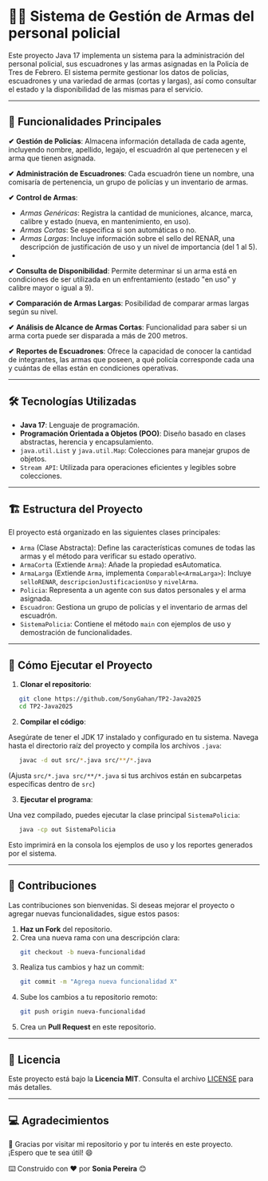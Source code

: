 # 👮‍♂️ Sistema de Gestión de Armas del personal policial

Este proyecto Java 17 implementa un sistema para la administración del personal policial, sus escuadrones y las armas asignadas en la Policía de Tres de Febrero. El sistema permite gestionar los datos de policías, escuadrones y una variedad de armas (cortas y largas), así como consultar el estado y la disponibilidad de las mismas para el servicio.

---

## 🚀 Funcionalidades Principales

**✔** **Gestión de Policías**: Almacena información detallada de cada agente, incluyendo nombre, apellido, legajo, el escuadrón al que pertenecen y el arma que tienen asignada.

**✔** **Administración de Escuadrones**: Cada escuadrón tiene un nombre, una comisaría de pertenencia, un grupo de policías y un inventario de armas.

**✔** **Control de Armas**:
- _Armas Genéricas_: Registra la cantidad de municiones, alcance, marca, calibre y estado (nueva, en mantenimiento, en uso).
- _Armas Cortas_: Se especifica si son automáticas o no.
- _Armas Largas_: Incluye información sobre el sello del RENAR, una descripción de justificación de uso y un nivel de importancia (del 1 al 5).
- 
**✔** **Consulta de Disponibilidad**: Permite determinar si un arma está en condiciones de ser utilizada en un enfrentamiento (estado "en uso" y calibre mayor o igual a 9).

**✔** **Comparación de Armas Largas**: Posibilidad de comparar armas largas según su nivel.

**✔** **Análisis de Alcance de Armas Cortas**: Funcionalidad para saber si un arma corta puede ser disparada a más de 200 metros.

**✔** **Reportes de Escuadrones**: Ofrece la capacidad de conocer la cantidad de integrantes, las armas que poseen, a qué policía corresponde cada una y cuántas de ellas están en condiciones operativas.

---

## 🛠️ Tecnologías Utilizadas
- **Java 17**: Lenguaje de programación.
- **Programación Orientada a Objetos (POO)**: Diseño basado en clases abstractas, herencia y encapsulamiento.
- `java.util.List` y `java.util.Map`: Colecciones para manejar grupos de objetos.
- `Stream API`: Utilizada para operaciones eficientes y legibles sobre colecciones.

---

## 🏗️ Estructura del Proyecto
El proyecto está organizado en las siguientes clases principales:

- `Arma` (Clase Abstracta): Define las características comunes de todas las armas y el método para verificar su estado operativo.
- `ArmaCorta` (Extiende `Arma`): Añade la propiedad esAutomatica.
- `ArmaLarga` (Extiende `Arma`, implementa `Comparable<ArmaLarga>`): Incluye `selloRENAR`, `descripcionJustificacionUso` y `nivelArma`.
- `Policia`: Representa a un agente con sus datos personales y el arma asignada.
- `Escuadron`: Gestiona un grupo de policías y el inventario de armas del escuadrón.
- `SistemaPolicia`: Contiene el método `main` con ejemplos de uso y demostración de funcionalidades.

--- 

## 🚀 Cómo Ejecutar el Proyecto

1. **Clonar el repositorio**:

```bash
   git clone https://github.com/SonyGahan/TP2-Java2025
   cd TP2-Java2025
   ```

2. **Compilar el código**:

Asegúrate de tener el JDK 17 instalado y configurado en tu sistema.
Navega hasta el directorio raíz del proyecto y compila los archivos `.java`:

```bash
   javac -d out src/*.java src/**/*.java
   ```

(Ajusta `src/*.java src/**/*.java` si tus archivos están en subcarpetas específicas dentro de `src`)

3. **Ejecutar el programa**:

Una vez compilado, puedes ejecutar la clase principal `SistemaPolicia`:

```bash
   java -cp out SistemaPolicia
   ```

Esto imprimirá en la consola los ejemplos de uso y los reportes generados por el sistema.

---

## 🤝 Contribuciones

Las contribuciones son bienvenidas. Si deseas mejorar el proyecto o agregar nuevas funcionalidades, sigue estos pasos:

1. **Haz un Fork** del repositorio.
2. Crea una nueva rama con una descripción clara:
   ```bash
   git checkout -b nueva-funcionalidad
   ```
3. Realiza tus cambios y haz un commit:
   ```bash
   git commit -m "Agrega nueva funcionalidad X"
   ```
4. Sube los cambios a tu repositorio remoto:
   ```bash
   git push origin nueva-funcionalidad
   ```
5. Crea un **Pull Request** en este repositorio.
---

## 📄 Licencia
Este proyecto está bajo la **Licencia MIT**. Consulta el archivo [LICENSE](LICENSE) para más detalles.

---

## 💻 Agradecimientos

🚀 Gracias por visitar mi repositorio y por tu interés en este proyecto. ¡Espero que te sea útil! 😄

⌨️ Construido con ❤️ por **Sonia Pereira** 😊